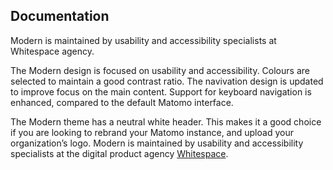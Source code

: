 ## Documentation

Modern is maintained by usability and accessibility specialists at Whitespace agency.

The Modern design is focused on usability and accessibility. Colours are selected to maintain a good contrast ratio. The navivation design is updated to improve focus on the main content. Support for keyboard navigation is enhanced, compared to the default Matomo interface.

The Modern theme has a neutral white header. This makes it a good choice if you are looking to rebrand your Matomo instance, and upload your organization’s logo.
Modern is maintained by usability and accessibility specialists at the digital product agency [Whitespace](https://whitespace.se).
